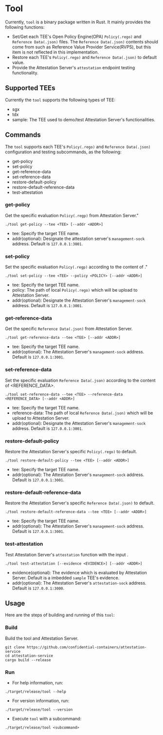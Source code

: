 # Tool

Currently, `tool` is a binary package written in Rust. It mainly provides the following functions:
- Set/Get each TEE's Open Policy Engine(OPA) `Policy(.rego)` and `Reference Data(.json)` files. The `Reference Data(.json)` contents should come from such as Reference Value Provider Service(RVPS), but this item is not reflected in this implementation.
- Restore each TEE's `Policy(.rego)` and `Reference Data(.json)` to default value.
- Provide the Attestation Server's `attestation` endpoint testing functionality.

## Supported TEEs

Currently the `tool` supports the following types of TEE:
- sgx
- tdx
- sample: The TEE used to demo/test Attestation Server's functionalities.

## Commands

The `tool` supports each TEE's `Policy(.rego)` and `Reference Data(.json)` configuration and testing subcommands, as the following:
- get-policy
- set-policy
- get-reference-data
- set-reference-data
- restore-default-policy
- restore-default-reference-data
- test-attestation

### get-policy

Get the <TEE> specific evaluation `Policy(.regp)` from Attestation Server."
```SHELL
./tool get-policy --tee <TEE> [--addr <ADDR>]
```
- tee: Specify the target TEE name.
- addr(optional): Designate the attestation server's `management-sock` address. Default is `127.0.0.1:3001`.

### set-policy

Set the <TEE> specific evaluation `Policy(.regp)` according to the content of <POLICY>."
```SHELL
./tool set-policy --tee <TEE> --policy <POLICY> [--addr <ADDR>]
```
- tee: Specify the target TEE name.
- policy: The path of local `Policy(.rego)` which will be upload to Attestation Server.
- addr(optional): Designate the Attestation Server's `management-sock` address. Default is `127.0.0.1:3001`.

### get-reference-data

Get the <TEE> specific `Reference Data(.json)` from Attestation Server.
```SHELL
./tool get-reference-data --tee <TEE> [--addr <ADDR>]
```
- tee: Specify the target TEE name.
- addr(optional): The Attestation Server's `management-sock` address. Default is `127.0.0.1:3001`.

### set-reference-data

Set the <TEE> specific evaluation `Reference Data(.json)` according to the content of <REFERENCE_DATA>.
```SHELL
./tool set-reference-data --tee <TEE> --reference-data <REFERENCE_DATA> [--addr <ADDR>]
```
- tee: Specify the target TEE name.
- reference-data: The path of local `Reference Data(.json)` which will be upload to Attestation Server.
- addr(optional): Designate the Attestation Server's `management-sock` address. Default is `127.0.0.1:3001`.

### restore-default-policy

Restore the Attestation Server's <TEE> specific `Policy(.rego)` to default.
```SHELL
./tool restore-default-policy --tee <TEE> [--addr <ADDR>]
```
- tee: Specify the target TEE name.
- addr(optional): The Attestation Server's `management-sock` address. Default is `127.0.0.1:3001`.

### restore-default-reference-data

Restore the Attestation Server's <TEE> specific `Reference Data(.json)` to default.
```SHELL
./tool restore-default-reference-data --tee <TEE> [--addr <ADDR>]
```
- tee: Specify the target TEE name.
- addr(optional): The Attestation Server's `management-sock` address. Default is `127.0.0.1:3001`.

### test-attestation

Test Attestation Server's `attestation` function with the input <EVIDENCE>.
```SHELL
./tool test-attestation [--evidence <EVIDENCE>] [--addr <ADDR>]
```
- evidence(optional): The evidence which is evaluated by Attestation Server. Default is a imbedded `sample` TEE's evidence.
- addr(optional): The Attestation Server's `attestation-sock` address. Default is `127.0.0.1:3000`.

## Usage

Here are the steps of building and running of this `tool`:

### Build

Build the tool and Attestation Server.
```shell
git clone https://github.com/confidential-containers/attestation-service
cd attestation-service
cargo build --release
```

### Run

- For help information, run:
```shell
./target/release/tool --help
```

- For version information, run:
```shell
./target/release/tool --version
```

- Execute `tool` with a subcommand:
```shell
./target/release/tool <subcommand>
```
